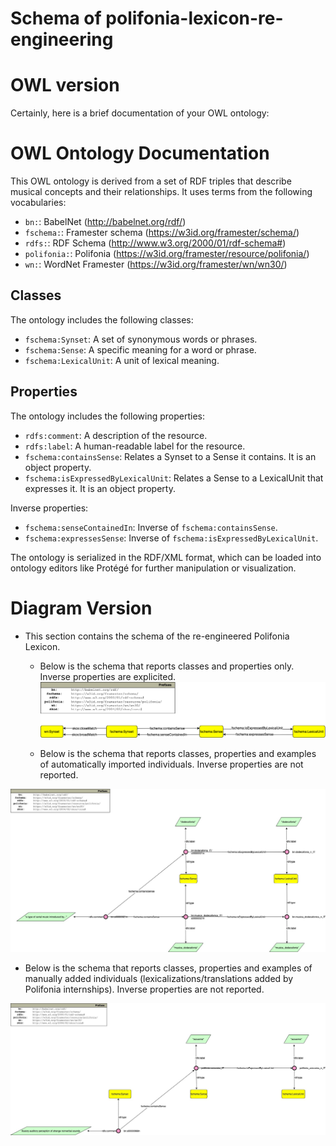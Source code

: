 # Schema of polifonia-lexicon-re-engineering

# OWL version

Certainly, here is a brief documentation of your OWL ontology:

# OWL Ontology Documentation

This OWL ontology is derived from a set of RDF triples that describe musical concepts and their relationships. It uses terms from the following vocabularies:

- `bn:`: BabelNet (http://babelnet.org/rdf/)
- `fschema:`: Framester schema (https://w3id.org/framester/schema/)
- `rdfs:`: RDF Schema (http://www.w3.org/2000/01/rdf-schema#)
- `polifonia:`: Polifonia (https://w3id.org/framester/resource/polifonia/)
- `wn:`: WordNet Framester (https://w3id.org/framester/wn/wn30/)

## Classes

The ontology includes the following classes:

- `fschema:Synset`: A set of synonymous words or phrases.
- `fschema:Sense`: A specific meaning for a word or phrase.
- `fschema:LexicalUnit`: A unit of lexical meaning.

## Properties

The ontology includes the following properties:

- `rdfs:comment`: A description of the resource.
- `rdfs:label`: A human-readable label for the resource.
- `fschema:containsSense`: Relates a Synset to a Sense it contains. It is an object property.
- `fschema:isExpressedByLexicalUnit`: Relates a Sense to a LexicalUnit that expresses it. It is an object property.

Inverse properties:

- `fschema:senseContainedIn`: Inverse of `fschema:containsSense`.
- `fschema:expressesSense`: Inverse of `fschema:isExpressedByLexicalUnit`.

The ontology is serialized in the RDF/XML format, which can be loaded into ontology editors like Protégé for further manipulation or visualization.

# Diagram Version
- This section contains the schema of the re-engineered Polifonia Lexicon.
  

    - Below is the schema that reports classes and properties only. Inverse properties are explicited.
![schemaUltraAbstract](https://github.com/framester/polifonia-lexicon-re-engineering/blob/main/schema/polifonia_lexicon_reengineering_ultraAbstractSchema.png)

    - Below is the schema that reports classes, properties and examples of automatically imported individuals. Inverse properties are not reported.

![schemaWithExampleIndividualsAutomatic](https://github.com/framester/polifonia-lexicon-re-engineering/blob/main/schema/polifonia_lexicon_reengineering_Schema_wExampleIndividuals_AutomaticConcepts.jpg)

  - Below is the schema that reports classes, properties and examples of manually added individuals (lexicalizations/translations added by Polifonia internships). Inverse properties are not reported.

![schemaWithExampleIndividualsManual](https://github.com/framester/polifonia-lexicon-re-engineering/blob/main/schema/polifonia_lexicon_reengineering_Schema_wExamples_ManualConcepts.jpg)
